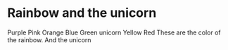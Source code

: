 # Rainbow and the unicorn

Purple
Pink
Orange
Blue
Green
unicorn
Yellow
Red
These are the color of the rainbow.
And the unicorn
